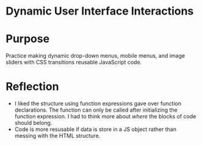 # Dynamic User Interface Interactions

# Purpose

Practice making dynamic drop-down menus, mobile menus, and image sliders with CSS transitions reusable JavaScript code.

# Reflection

- I liked the structure using function expressions gave over function declarations. The function can only be called after initializing the function expression. I had to think more about _where_ the blocks of code should belong.
- Code is more resusable if data is store in a JS object rather than messing with the HTML structure.
